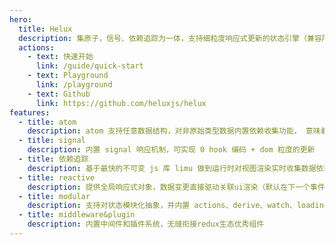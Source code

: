 ```yaml
---
hero:
  title: Helux
  description: 集原子，信号、依赖追踪为一体，支持细粒度响应式更新的状态引擎（兼容所有类react库，包括react18）
  actions:
    - text: 快速开始
      link: /guide/quick-start
    - text: Playground
      link: /playground
    - text: Github
      link: https://github.com/heluxjs/helux
features:
  - title: atom
    description: atom 支持任意数据结构，对非原始类型数据内置依赖收集功能， 意味着 atom 不用拆分的很细，天然对 DDD 领域驱动设计友好
  - title: signal
    description: 内置 signal 响应机制，可实现 0 hook 编码 + dom 粒度的更新
  - title: 依赖追踪
    description: 基于最快的不可变 js 库 limu 做到运行时对视图渲染实时收集数据依赖，提供超强渲染性能
  - title: reactive
    description: 提供全局响应式对象，数据变更直接驱动关联ui渲染（默认在下一个事件循环微任务开始前提交，支持人工提交变更数据）
  - title: modular
    description: 支持对状态模块化抽象，并内置 actions、derive、watch、loading 等特性，轻松驾驭大型前端应用架构
  - title: middleware&plugin
    description: 内置中间件和插件系统，无缝衔接redux生态优秀组件
---
```


<ContactAuthor barValue="Big Bar!"></Contact>
